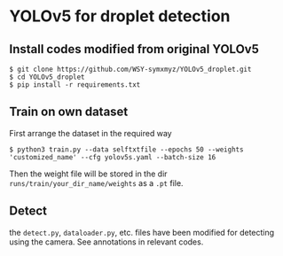 # YOLOv5 for droplet detection
## Install codes modified from original YOLOv5
```linux
$ git clone https://github.com/WSY-symxmyz/YOLOv5_droplet.git
$ cd YOLOv5_droplet
$ pip install -r requirements.txt
```

## Train on own dataset
First arrange the dataset in the required way

```linux
$ python3 train.py --data selftxtfile --epochs 50 --weights 'customized_name' --cfg yolov5s.yaml --batch-size 16
```

Then the weight file will be stored in the dir `runs/train/your_dir_name/weights` as a `.pt` file.

## Detect

the `detect.py`, `dataloader.py`, etc. files have been modified for detecting using the camera.
See annotations in relevant codes.
